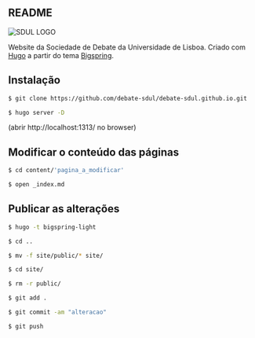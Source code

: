 ## README
![SDUL LOGO](https://gitlab.com/alexaagithub/sitesdul/-/raw/master/sdul/static/images/redname.png)

Website da Sociedade de Debate da Universidade de Lisboa. Criado com [Hugo](https://gohugo.io/) a partir do tema [Bigspring](https://github.com/themefisher/bigspring-light).

## Instalação
```bash
$ git clone https://github.com/debate-sdul/debate-sdul.github.io.git

$ hugo server -D
```
(abrir http://localhost:1313/ no browser)

## Modificar o conteúdo das páginas
```bash
$ cd content/'pagina_a_modificar'

$ open _index.md
```
## Publicar as alterações
```bash
$ hugo -t bigspring-light

$ cd ..

$ mv -f site/public/* site/

$ cd site/

$ rm -r public/

$ git add .

$ git commit -am "alteracao"

$ git push